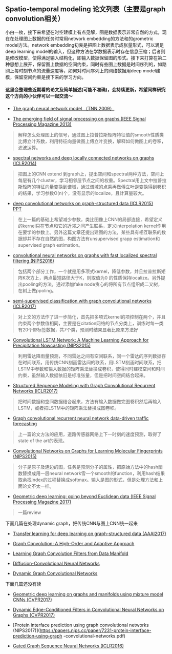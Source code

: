 ## Spatio-temporal modeling 论文列表（主要是graph convolution相关）
小白一枚，接下来希望在时空建模上有点见解，图是数据表示非常自然的方式，现在在处理图上数据的任务时常用network embedding的方法和的grometric model方法。network embedding初衷是把图上数据表示成张量形式，可以满足deep learning model的输入，但这种方法在学数据表示时存在信息压缩；后者则是修改模型，使得满足输入结构化，即输入数据保留图的形式。接下来打算在第二种思想上展开，保留图上数据的空间约束，同时有些图上数据是时间序列的，如路网上每时刻节点的流量速度等，如何对时间序列上的网络数据用deep model建模，保留空间约束是接下来的学习方向。
#### 这里会整理些近期看的论文及简单描述(可能不准确)，会持续更新，希望同样研究这个方向的小伙伴可以一起交流～
- [The graph neural network model （TNN 2009）](https://repository.hkbu.edu.hk/cgi/viewcontent.cgi?referer=https://www.google.com/&httpsredir=1&article=1000&context=vprd_ja)

- [The emerging field of signal processing on graphs (IEEE Signal Processing Magazine 2013)](https://arxiv.org/pdf/1211.0053.pdf)
> 解释怎么处理图上的信号，通过图上拉普拉斯矩阵特征值的smooth性质类比傅立叶系数，利用特征向量做图上傅立叶变换，解释如何做图上的卷积，滤波运算。

- [spectral networks and deep locally connected networks on graphs (ICLR2014)](https://arxiv.org/pdf/1312.6203.pdf)
> 把图上的CNN extend 到graph上，提出空间和spectral两种方法，空间上每层有几个cluster，学习相邻层节点之间的权重。Spectral用上文中拉普拉斯矩阵的特征向量变换到谱域，通过谱域的点乘再做傅立叶逆变换得到卷积的结果，学习参数O(n)个，没有显示的localize，且计算量较大。

- [deep convolutional networks on graph-structured data (ICLR2015)](https://arxiv.org/pdf/1506.05163.pdf)      
   [PPT](http://web.eng.tau.ac.il/deep_learn/wp-content/uploads/2017/03/Deep-Convolutional-Networks-on-Graph-Structured-Data.pdf)
> 在上一篇的基础上希望减少参数，类比图像上CNN的局部连接，希望定义的kernel只在节点和它的近邻之间产生联系，定义interpolation kernel作用在要学的参数上。另外这篇文章还提出建图的方法，某些具有相互联系的数据却并不存在自然的图，构图方法有unsupervised grapp estimation和supervised graph estimation。

- [convolutional neural networks on graphs with fast localized spectral filtering (NIPS2016)](https://arxiv.org/pdf/1606.09375.pdf)
> 包括两个部分工作，一个就是用多项式kernel，降低参数，并且拉普拉斯矩阵K次方上，两点最短路径大于K，则取值为0 的性质保持localize。另外提出pooling的方法，通过添加fake node贪心的将所有节点组织成二叉树，在树上做ppoling。

- [semi-supervised classification with graph convolutional networks (ICLR2017)](https://arxiv.org/pdf/1609.02907.pdf)
> 对上文的方法作了进一步简化，首先把多项式kernel的项控制在两个，并且约束两个参数值相同，主要是在citation网络的节点分类上，训练时每一类有20个带标签数据，共7个类，预测时结果显著比原来方法好

- [Convolutional LSTM Network: A Machine Learning Approach for Precipitation Nowcasting (NIPS2015)](https://arxiv.org/pdf/1506.04214.pdf)
> 利用雷达降雨量预测，不同雷达之间有空间联系，同一个雷达的序列数据存在时间联系，用传统CNN刻画雷达间的联系，用LSTM刻画时间联系，把LSTM中参数和输入数据的矩阵乘法替换成卷积，使得同时建模空间和时间约束，虽然输入数据依旧是标准张量，但是把时间空间结合起来。

- [Structured Sequence Modeling with Graph Convolutional Recurrent Networks (ICLR2017)](https://arxiv.org/pdf/1612.07659.pdf)
> 把时间数据和空间数据结合起来，方法有输入数据做完图卷积然后再输入LSTM，或者把LSTM中的矩阵乘法替换成图卷积。

- [Graph convolutional recurrent neural network data-driven traffic forecasting](https://arxiv.org/pdf/1707.01926.pdf)
> 上一篇论文方法的应用，道路传感器网络上下一时刻的速度预测，取得了state of the art的表现。

- [Convolutional Networks on Graphs for Learning Molecular Fingerprints (NIPS2015)](https://arxiv.org/pdf/1509.09292.pdf)
> 分子是原子及连边的图，任务是预测分子的属性，把原始方法中的hash函数替换成用一层neural network雪一个smooth的function，利用hash结果取余找index的过程替换成softmax。输入是图的形式，但是处理方法和上面论文不太一样。

- [Geometric deep learning: going beyond Euclidean data (IEEE Signal Processing Magazine 2017)](https://arxiv.org/pdf/1611.08097.pdf)
> 一篇review

下面几篇在处理dynamic graph，把传统CNN与图上CNN统一起来

- [Transfer learning for deep learning on graph-structured data (AAAI2017)](https://aaai.org/ocs/index.php/AAAI/AAAI17/paper/view/14803/14387)

- [Graph Convolution: A High-Order and Adaptive Approach ](https://arxiv.org/pdf/1706.09916.pdf)

- [Learning Graph Convolution Filters from Data Manifold](https://arxiv.org/pdf/1710.11577.pdf)

- [Diffusion-Convolutional Neural Networks](https://arxiv.org/pdf/1511.02136.pdf)

- [Dynamic Graph Convolutional Networks](https://arxiv.org/pdf/1704.06199.pdf)

下面几篇还没有读

- [Geometric deep learning on graphs and manifolds using mixture model CNNs (CVPR2017)](https://arxiv.org/pdf/1611.08402.pdf)

- [Dynamic Edge-Conditioned Filters in Convolutional Neural Networks on Graphs (CVPR2017)](https://arxiv.org/pdf/1704.02901.pdf)

- [Protein interface prediction using graph convolutional networks (NIPS2017)](https://papers.nips.cc/paper/7231-protein-interface-prediction-using-graph	-convolutional-networks.pdf)

- [Gated Graph Sequence Neural Networks (ICLR2016)](https://arxiv.org/pdf/1511.05493.pdf)

